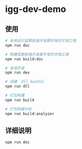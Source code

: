 igg-dev-demo
===

## 使用

``` bash
# 本地运行蓝鲸前端开发脚手架的文档工程
npm run doc

# 构建蓝鲸前端开发脚手架的文档工程
npm run build:doc

# 本地开发
npm run dev

# 创建 `Dll bundle`
npm run dll

# 打包构建
npm run build

# 打包构建分析
npm run build:analyzer
```

## 详细说明

```bash
npm run doc
```
